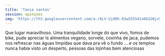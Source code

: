 ```yaml
---
title: 'Tania santos'
session: opinioes
img: 'https://lh3.googleusercontent.com/a-/ALV-UjXDh-03wSS5541vK62G0js5NuZ0Iv_NF6huB-MjhcEgUFcw=w66-h66-p-rp-mo-ba5-br100'
---
```

Que lugar maravilhoso. Uma tranquilidade longe do que vivo, fomos de bike, pude apreciar Is alimentos vegano, sorvete, coxinha de jaca, pudemos nos refrescar nas águas límpidas que dava pra vê o fundo ....e os templos nunca había visto un desperto, pessoas das lojinhas bem atenciosas